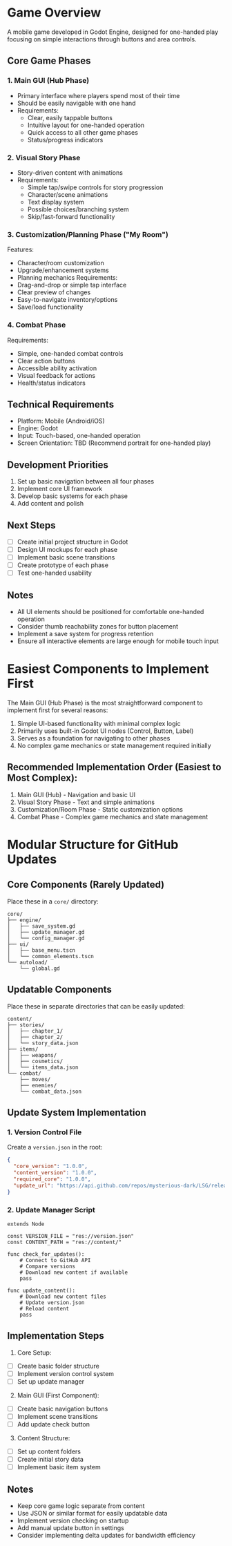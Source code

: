 # Game Overview
A mobile game developed in Godot Engine, designed for one-handed play focusing on simple interactions through buttons and area controls.

## Core Game Phases

### 1. Main GUI (Hub Phase)
- Primary interface where players spend most of their time
- Should be easily navigable with one hand
- Requirements:
  - Clear, easily tappable buttons
  - Intuitive layout for one-handed operation
  - Quick access to all other game phases
  - Status/progress indicators

### 2. Visual Story Phase
- Story-driven content with animations
- Requirements:
  - Simple tap/swipe controls for story progression
  - Character/scene animations
  - Text display system
  - Possible choices/branching system
  - Skip/fast-forward functionality

### 3. Customization/Planning Phase ("My Room")
Features:
- Character/room customization
- Upgrade/enhancement systems
- Planning mechanics
Requirements:
- Drag-and-drop or simple tap interface
- Clear preview of changes
- Easy-to-navigate inventory/options
- Save/load functionality

### 4. Combat Phase
Requirements:
- Simple, one-handed combat controls
- Clear action buttons
- Accessible ability activation
- Visual feedback for actions
- Health/status indicators

## Technical Requirements
- Platform: Mobile (Android/iOS)
- Engine: Godot
- Input: Touch-based, one-handed operation
- Screen Orientation: TBD (Recommend portrait for one-handed play)

## Development Priorities
1. Set up basic navigation between all four phases
2. Implement core UI framework
3. Develop basic systems for each phase
4. Add content and polish

## Next Steps
- [ ] Create initial project structure in Godot
- [ ] Design UI mockups for each phase
- [ ] Implement basic scene transitions
- [ ] Create prototype of each phase
- [ ] Test one-handed usability

## Notes
- All UI elements should be positioned for comfortable one-handed operation
- Consider thumb reachability zones for button placement
- Implement a save system for progress retention
- Ensure all interactive elements are large enough for mobile touch input

# Easiest Components to Implement First

The Main GUI (Hub Phase) is the most straightforward component to implement first for several reasons:
1. Simple UI-based functionality with minimal complex logic
2. Primarily uses built-in Godot UI nodes (Control, Button, Label)
3. Serves as a foundation for navigating to other phases
4. No complex game mechanics or state management required initially

## Recommended Implementation Order (Easiest to Most Complex):
1. Main GUI (Hub) - Navigation and basic UI
2. Visual Story Phase - Text and simple animations
3. Customization/Room Phase - Static customization options
4. Combat Phase - Complex game mechanics and state management

# Modular Structure for GitHub Updates

## Core Components (Rarely Updated)
Place these in a `core/` directory:
```
core/
├── engine/
│   ├── save_system.gd
│   ├── update_manager.gd
│   └── config_manager.gd
├── ui/
│   ├── base_menu.tscn
│   └── common_elements.tscn
└── autoload/
    └── global.gd
```

## Updatable Components
Place these in separate directories that can be easily updated:

```
content/
├── stories/
│   ├── chapter_1/
│   ├── chapter_2/
│   └── story_data.json
├── items/
│   ├── weapons/
│   ├── cosmetics/
│   └── items_data.json
└── combat/
    ├── moves/
    ├── enemies/
    └── combat_data.json
```

## Update System Implementation

### 1. Version Control File
Create a `version.json` in the root:
```json
{
  "core_version": "1.0.0",
  "content_version": "1.0.0",
  "required_core": "1.0.0",
  "update_url": "https://api.github.com/repos/mysterious-dark/LSG/releases/latest"
}
```

### 2. Update Manager Script
```gdscript
extends Node

const VERSION_FILE = "res://version.json"
const CONTENT_PATH = "res://content/"

func check_for_updates():
    # Connect to GitHub API
    # Compare versions
    # Download new content if available
    pass

func update_content():
    # Download new content files
    # Update version.json
    # Reload content
    pass
```

## Implementation Steps

1. Core Setup:
- [ ] Create basic folder structure
- [ ] Implement version control system
- [ ] Set up update manager

2. Main GUI (First Component):
- [ ] Create basic navigation buttons
- [ ] Implement scene transitions
- [ ] Add update check button

3. Content Structure:
- [ ] Set up content folders
- [ ] Create initial story data
- [ ] Implement basic item system

## Notes
- Keep core game logic separate from content
- Use JSON or similar format for easily updatable data
- Implement version checking on startup
- Add manual update button in settings
- Consider implementing delta updates for bandwidth efficiency
